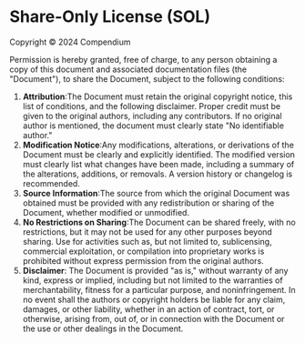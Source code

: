 # Share-Only License (SOL)

Copyright © 2024 Compendium

Permission is hereby granted, free of charge, to any person obtaining a copy of this document and associated documentation files (the "Document"), to share the Document, subject to the following conditions:

1. **Attribution**:The Document must retain the original copyright notice, this list of conditions, and the following disclaimer. Proper credit must be given to the original authors, including any contributors. If no original author is mentioned, the document must clearly state "No identifiable author."
2. **Modification Notice**:Any modifications, alterations, or derivations of the Document must be clearly and explicitly identified. The modified version must clearly list what changes have been made, including a summary of the alterations, additions, or removals. A version history or changelog is recommended.
3. **Source Information**:The source from which the original Document was obtained must be provided with any redistribution or sharing of the Document, whether modified or unmodified.
4. **No Restrictions on Sharing**:The Document can be shared freely, with no restrictions, but it may not be used for any other purposes beyond sharing. Use for activities such as, but not limited to, sublicensing, commercial exploitation, or compilation into proprietary works is prohibited without express permission from the original authors.
5. **Disclaimer**:
   The Document is provided "as is," without warranty of any kind, express or implied, including but not limited to the warranties of merchantability, fitness for a particular purpose, and noninfringement. In no event shall the authors or copyright holders be liable for any claim, damages, or other liability, whether in an action of contract, tort, or otherwise, arising from, out of, or in connection with the Document or the use or other dealings in the Document.
